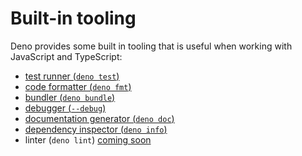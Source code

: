 # Built-in tooling

Deno provides some built in tooling that is useful when working with JavaScript
and TypeScript:

<!-- prettier-ignore-start -->
<!-- prettier incorrectly moves the coming soon links to new lines -->

- [test runner (`deno test`)](../testing)
- [code formatter (`deno fmt`)](./formatter)
- [bundler (`deno bundle`)](./bundler)
- [debugger (`--debug`)](./debugger)
- [documentation generator (`deno doc`)](./documentation_generator)
- [dependency inspector (`deno info`)](./dependency_inspector)
- linter (`deno lint`) [coming soon](https://github.com/denoland/deno/issues/1880)

<!-- prettier-ignore-end -->
